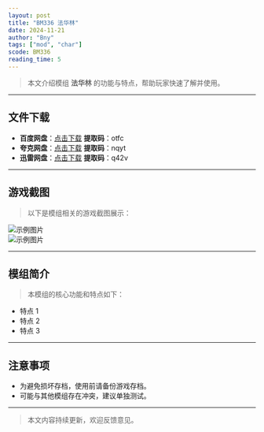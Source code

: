 ```yaml
---
layout: post
title: "BM336 法华林"
date: 2024-11-21
author: "Bny"
tags: ["mod", "char"]
scode: BM336
reading_time: 5
---
```


> 本文介绍模组 **法华林** 的功能与特点，帮助玩家快速了解并使用。

---





## 文件下载
- **百度网盘**：[点击下载](https://pan.baidu.com/s/1ra8CW-rXU95US2X0YJn-tw?pwd=otfc)  **提取码**：otfc  
- **夸克网盘**：[点击下载](https://pan.quark.cn/s/4fd8259b6455?pwd=nqyt)  **提取码**：nqyt  
- **迅雷网盘**：[点击下载](https://pan.xunlei.com/s/VOCCbUrg5YAO0PtoC5EGP2jQA1?pwd=q42v)  **提取码**：q42v  

---

## 游戏截图
> 以下是模组相关的游戏截图展示：

![示例图片](https://example.com/screenshot1.jpg)  
![示例图片](https://example.com/screenshot2.jpg)

---

## 模组简介
> 本模组的核心功能和特点如下：
- 特点 1
- 特点 2
- 特点 3

---

## 注意事项
- 为避免损坏存档，使用前请备份游戏存档。
- 可能与其他模组存在冲突，建议单独测试。

---

> 本文内容持续更新，欢迎反馈意见。
